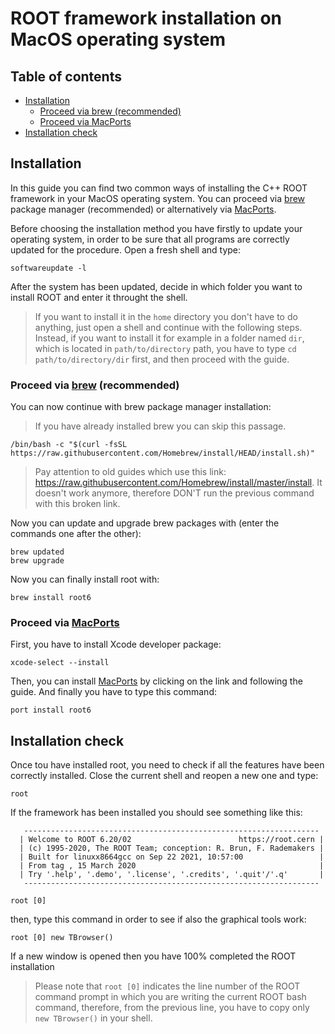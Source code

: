 # ROOT framework installation on MacOS operating system

## Table of contents
- [Installation](#installation)
  * [Proceed via brew (recommended)](#proceed-via-brew-recommended)
  * [Proceed via MacPorts](#proceed-via-macports)
- [Installation check](#installation-check)

## Installation

In this guide you can find two common ways of installing the C++ ROOT framework in your MacOS operating system. You can proceed via [brew](https://brew.sh/index_it) package manager (recommended) or alternatively via [MacPorts](https://www.macports.org/).

Before choosing the installation method you have firstly to update your operating system, in order to be sure that all programs are correctly updated for the procedure. Open a fresh shell and type:
```shell
softwareupdate -l
```
After the system has been updated, decide in which folder you want to install ROOT and enter it throught the shell.
> If you want to install it in the `home` directory you don't have to do anything, just open a shell and continue with the following steps. Instead, if you want to install it for example in a folder named `dir`, which is located in `path/to/directory` path, you have to type `cd path/to/directory/dir` first, and then proceed with the guide.

### Proceed via [brew](https://brew.sh/index_it) (recommended)

You can now continue with brew package manager installation:
> If you have already installed brew you can skip this passage.
```shell
/bin/bash -c "$(curl -fsSL https://raw.githubusercontent.com/Homebrew/install/HEAD/install.sh)"
```
> Pay attention to old guides which use this link: https://raw.githubusercontent.com/Homebrew/install/master/install. It doesn't work anymore, therefore DON'T run the previous command with this broken link.

Now you can update and upgrade brew packages with (enter the commands one after the other):
```shell
brew updated
brew upgrade
```
Now you can finally install root with:
```shell
brew install root6
```

### Proceed via [MacPorts](https://www.macports.org/)

First, you have to install Xcode developer package:
```shell
xcode-select --install
```
Then, you can install [MacPorts](https://www.macports.org/) by clicking on the link and following the guide. And finally you have to type this command:
```shell
port install root6
```

## Installation check

Once tou have installed root, you need to check if all the features have been correctly installed. Close the current shell and reopen a new one and type:
```shell
root
```
If the framework has been installed you should see something like this:
```shell
   ------------------------------------------------------------------
  | Welcome to ROOT 6.20/02                        https://root.cern |
  | (c) 1995-2020, The ROOT Team; conception: R. Brun, F. Rademakers |
  | Built for linuxx8664gcc on Sep 22 2021, 10:57:00                 |
  | From tag , 15 March 2020                                         |
  | Try '.help', '.demo', '.license', '.credits', '.quit'/'.q'       |
   ------------------------------------------------------------------

root [0] 
```
then, type this command in order to see if also the graphical tools work:
```shell
root [0] new TBrowser()
```
If a new window is opened then you have 100% completed the ROOT installation
> Please note that `root [0]` indicates the line number of the ROOT command prompt in which you are writing the current ROOT bash command, therefore, from the previous line, you have to copy only `new TBrowser()` in your shell.
